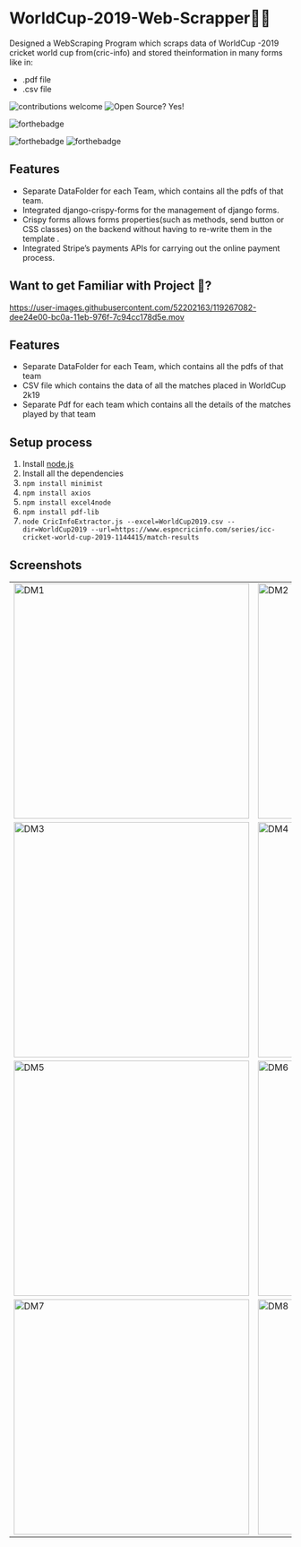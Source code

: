 # WorldCup-2019-Web-Scrapper:dart::cricket_game:	

Designed a WebScraping Program which scraps data of WorldCup -2019 cricket world cup from(cric-info) and stored theinformation in many forms like in:
* .pdf file
* .csv file

![contributions welcome](https://img.shields.io/badge/contributions-welcome-brightgreen.svg?style=flat)   ![Open Source? Yes!](https://badgen.net/badge/Open%20Source%20%3F/Yes%21/blue?icon=github)


![forthebadge](https://forthebadge.com/images/badges/made-with-python.svg)
 
 
  ![forthebadge](https://forthebadge.com/images/badges/built-with-love.svg) ![forthebadge](https://forthebadge.com/images/badges/for-you.svg)
## Features
* Separate DataFolder for each Team, which contains all the pdfs of that team.
* Integrated django-crispy-forms for the management of django forms.
* Crispy forms allows forms properties(such as methods, send button or CSS classes) on the backend without having to re-write them in the template .
* Integrated Stripe’s payments APIs for carrying out the online payment process.

## Want to get Familiar with Project 🤗?
https://user-images.githubusercontent.com/52202163/119267082-dee24e00-bc0a-11eb-976f-7c94cc178d5e.mov

## Features
* Separate DataFolder for each Team, which contains all the pdfs of that team
* CSV file which contains the data of all the matches placed in WorldCup 2k19
* Separate Pdf for each team which contains all the details of the matches played by that team

## Setup process

1. Install [node.js](https://nodejs.org/en/download/package-manager/)
2. Install all the dependencies
3. `npm install minimist`
4. `npm install axios`
5. `npm install excel4node`
6. `npm install pdf-lib`
7. `node CricInfoExtractor.js --excel=WorldCup2019.csv --dir=WorldCup2019 --url=https://www.espncricinfo.com/series/icc-cricket-world-cup-2019-1144415/match-results`


## Screenshots
<table>
 <tr>
  <td>
   <img width="420" alt="DM1" src="https://user-images.githubusercontent.com/52202163/119267139-076a4800-bc0b-11eb-9d4c-b59815d1dd23.png">
  </td>
  <td>
   <img width="420" alt="DM2" src="https://user-images.githubusercontent.com/52202163/119267157-0cc79280-bc0b-11eb-8c29-8bb8b837c83c.png">
  </td>
 </tr>
 <tr>
  <td>
   <img width="420" alt="DM3" src="https://user-images.githubusercontent.com/52202163/119267162-0f29ec80-bc0b-11eb-81c6-95f03abfd7ae.png">
   </td>
  <td>
   <img width="420" alt="DM4" src="https://user-images.githubusercontent.com/52202163/119267165-105b1980-bc0b-11eb-9c54-d13b9edf36b4.png">
     </td>
 </tr>
 <tr>
  <td>
   <img width="420" alt="DM5" src="https://user-images.githubusercontent.com/52202163/119267167-10f3b000-bc0b-11eb-894b-dfe4aaaef924.png">
     </td>
  <td>
   <img width="420" alt="DM6" src="https://user-images.githubusercontent.com/52202163/119267168-118c4680-bc0b-11eb-8c0e-c805defbd422.png">
     </td>
 </tr>
 <tr>
  <td>
   <img width="420" alt="DM7" src="https://user-images.githubusercontent.com/52202163/119267169-1224dd00-bc0b-11eb-9b8a-a8ddf3aef35d.png">
     </td>
  <td>
   <img width="420" alt="DM8" src="https://user-images.githubusercontent.com/52202163/119267171-12bd7380-bc0b-11eb-919f-2b9355c3de20.png">
  </td>
 </tr>
</table>
